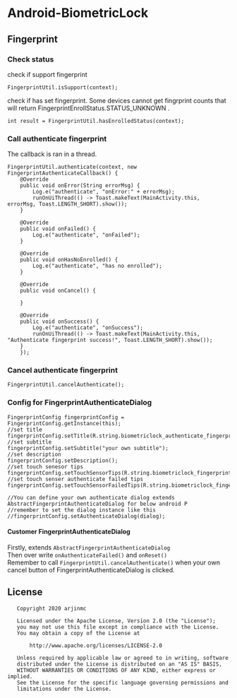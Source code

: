 # Android-BiometricLock

## Fingerprint
### Check status
check if support fingerprint
```code
FingerprintUtil.isSupport(context);
```
check if has set fingerprint. Some devices cannot get fingrprint counts that will return FingerprintEnrollStatus.STATUS_UNKNOWN .
```code
int result = FingerprintUtil.hasEnrolledStatus(context);
```

### Call authenticate fingerprint
The callback is ran in a thread.
```code
FingerprintUtil.authenticate(context, new FingerprintAuthenticateCallback() {
    @Override
    public void onError(String errorMsg) {
        Log.e("authenticate", "onError:" + errorMsg);
        runOnUiThread(() -> Toast.makeText(MainActivity.this, errorMsg, Toast.LENGTH_SHORT).show());
    }
    
    @Override
    public void onFailed() {
        Log.e("authenticate", "onFailed");
    }
    
    @Override
    public void onHasNoEnrolled() {
        Log.e("authenticate", "has no enrolled");
    }
    
    @Override
    public void onCancel() {
    
    }
    
    @Override
    public void onSuccess() {
        Log.e("authenticate", "onSuccess");
        runOnUiThread(() -> Toast.makeText(MainActivity.this, "Authenticate fingerprint success!", Toast.LENGTH_SHORT).show());
    }
    });
```

### Cancel authenticate fingerprint
```code
FingerprintUtil.cancelAuthenticate();
```

### Config for FingerprintAuthenticateDialog 
```code
FingerprintConfig fingerprintConfig = FingerprintConfig.getInstance(this);
//set title
fingerprintConfig.setTitle(R.string.biometriclock_authenticate_fingerprint_dialog_title);
//set subtitle
fingerprintConfig.setSubtitle("your own subtitle");
//set description
fingerprintConfig.setDescription();
//set touch senesor tips
fingerprintConfig.setTouchSensorTips(R.string.biometriclock_fingerprint_touch_sensor);
//set touch senser authenticate failed tips
fingerprintConfig.setTouchSensorFailedTips(R.string.biometriclock_fingerprint_touch_sensor_failed)

//You can define your own authenticate dialog extends AbstractFingerprintAuthenticateDialog for below android P
//remember to set the dialog instance like this
//fingerprintConfig.setAuthenticateDialog(dialog);
```

#### Customer FingerprintAuthenticateDialog
Firstly, extends ``AbstractFingerprintAuthenticateDialog``  
Then over write  ``onAuthenticateFailed()`` and ``onReset()``  
Remember to call ```FingerprintUtil.cancelAuthenticate()```  when your own cancel button of FingerprintAuthenticateDialog is clicked.

## License
```code
   Copyright 2020 arjinmc

   Licensed under the Apache License, Version 2.0 (the "License");
   you may not use this file except in compliance with the License.
   You may obtain a copy of the License at

       http://www.apache.org/licenses/LICENSE-2.0

   Unless required by applicable law or agreed to in writing, software
   distributed under the License is distributed on an "AS IS" BASIS,
   WITHOUT WARRANTIES OR CONDITIONS OF ANY KIND, either express or implied.
   See the License for the specific language governing permissions and
   limitations under the License.
```